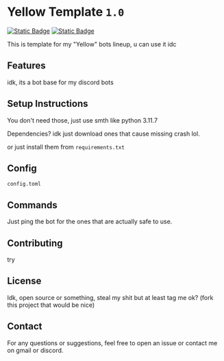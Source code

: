 # Yellow Template `1.0`

[![Static Badge](https://img.shields.io/badge/Yellow_Toolbox-1.0-yellow)](https://github.com/KRWCLASSIC/YellowTemplate)
[![Static Badge](https://img.shields.io/badge/Maintainer-KRWCLASSIC-green)](https://github.com/KRWCLASSIC)

This is template for my "Yellow" bots lineup, u can use it idc

## Features

idk, its a bot base for my discord bots

## Setup Instructions

You don't need those, just use smth like python 3.11.7

Dependencies? idk just download ones that cause missing crash lol.

or just install them from `requirements.txt`

## Config

`config.toml`

## Commands

Just ping the bot for the ones that are actually safe to use.

## Contributing

try

## License

Idk, open source or something, steal my shit but at least tag me ok? (fork this project that would be nice)

## Contact

For any questions or suggestions, feel free to open an issue or contact me on gmail or discord.
